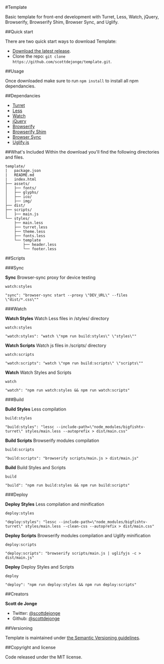 #Template

Basic template for front-end development with Turret, Less, Watch, jQuery, Browserify, Browserify Shim, Browser Sync, and Uglify.

##Quick start

There are two quick start ways to download Template:

- [Download the latest release](https://github.com/scottdejonge/template/archive/master.zip).
- Clone the repo: `git clone https://github.com/scottdejonge/template.git`.

##Usage

Once downloaded make sure to run `npm install` to install all npm dependancies.

##Dependancies

* [Turret](https://twitter.com/scottdejonge)
* [Less](https://www.npmjs.com/package/less)
* [Watch](https://www.npmjs.com/package/watch/)
* [jQuery](https://www.npmjs.com/package/jQuery)
* [Browserify](https://www.npmjs.com/package/browserify)
* [Browserify Shim](https://www.npmjs.com/package/browserify-shim)
* [Browser Sync](https://www.npmjs.com/package/browser-sync)
* [Uglify.js](https://www.npmjs.com/package/uglify-js)

##What's Included
Within the download you'll find the following directories and files.

```
template/
|   package.json
|   README.md
|   index.html
├── assets/
│   ├── fonts/
│   ├── glyphs/
│   ├── ico/
│   ├── img/
├── dist/
├── scripts/
│   ├── main.js
└── styles/
	├── main.less
	├── turret.less
	├── theme.less
    ├── fonts.less
    └── template
    	├── header.less
    	└── footer.less
```


##Scripts

###Sync

__Sync__ Browser-sync proxy for device testing

`watch:styles`

```
"sync": "browser-sync start --proxy \"DEV_URL\" --files \"dist/*.css\""
```

###Watch

__Watch Styles__ Watch Less files in /styles/ directory

`watch:styles`

```
"watch:styles": "watch \"npm run build:styles\" \"styles\""
```

__Watch Scripts__ Watch js files in /scripts/ directory

`watch:scripts`

```
"watch:scripts": "watch \"npm run build:scripts\" \"scripts\""
```

__Watch__ Watch Styles and Scripts

`watch`

```
"watch": "npm run watch:styles && npm run watch:scripts"
```

###Build

__Build Styles__ Less compilation

`build:styles`

```
"build:styles": "lessc --include-path=\"node_modules/bigfishtv-turret\" styles/main.less --autoprefix > dist/main.css"
```

__Build Scripts__ Browserify modules compilation

`build:scripts`

```
"build:scripts": "browserify scripts/main.js > dist/main.js"
```

__Build__ Build Styles and Scripts

`build`

```
"build": "npm run build:styles && npm run build:scripts"
```


###Deploy

__Deploy Styles__ Less compilation and minification

`deploy:styles`

```
"deploy:styles": "lessc --include-path=\"node_modules/bigfishtv-turret\" styles/main.less --clean-css --autoprefix > dist/main.css"
```

__Deploy Scripts__ Browserify modules compilation and Uglify minification

`deploy:scripts`

```
"deploy:scripts": "browserify scripts/main.js | uglifyjs -c > dist/main.js"
```

__Deploy__ Deploy Styles and Scripts

`deploy`

```
"deploy": "npm run deploy:styles && npm run deploy:scripts"
```

##Creators

__Scott de Jonge__

* Twitter: [@scottdejonge](https://twitter.com/scottdejonge)
* Github: [@scottdejonge](https://github.com/scottdejonge)

##Versioning

Template is maintained under [the Semantic Versioning guidelines](http://semver.org/).

##Copyright and license

Code released under the MIT license.